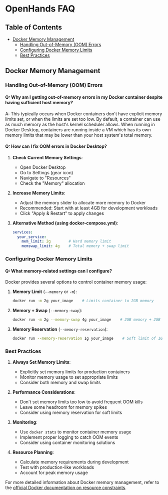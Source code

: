 # OpenHands FAQ

## Table of Contents
- [Docker Memory Management](#docker-memory-management)
  - [Handling Out-of-Memory (OOM) Errors](#handling-out-of-memory-oom-errors)
  - [Configuring Docker Memory Limits](#configuring-docker-memory-limits)
  - [Best Practices](#best-practices)

## Docker Memory Management

### Handling Out-of-Memory (OOM) Errors

#### Q: Why am I getting out-of-memory errors in my Docker container despite having sufficient host memory?

A: This typically occurs when Docker containers don't have explicit memory limits set, or when the limits are set too low. By default, a container can use as much memory as the host's kernel scheduler allows. When running in Docker Desktop, containers are running inside a VM which has its own memory limits that may be lower than your host system's total memory.

#### Q: How can I fix OOM errors in Docker Desktop?

1. **Check Current Memory Settings**:
   - Open Docker Desktop
   - Go to Settings (gear icon)
   - Navigate to "Resources"
   - Check the "Memory" allocation

2. **Increase Memory Limits**:
   - Adjust the memory slider to allocate more memory to Docker
   - Recommended: Start with at least 4GB for development workloads
   - Click "Apply & Restart" to apply changes

3. **Alternative Method (using docker-compose.yml)**:
   ```yaml
   services:
     your_service:
       mem_limit: 2g        # Hard memory limit
       memswap_limit: 4g    # Total memory + swap limit
   ```

### Configuring Docker Memory Limits

#### Q: What memory-related settings can I configure?

Docker provides several options to control container memory usage:

1. **Memory Limit** (`--memory` or `-m`):
   ```bash
   docker run -m 2g your_image    # Limits container to 2GB memory
   ```

2. **Memory + Swap** (`--memory-swap`):
   ```bash
   docker run -m 2g --memory-swap 4g your_image    # 2GB memory + 2GB swap
   ```

3. **Memory Reservation** (`--memory-reservation`):
   ```bash
   docker run --memory-reservation 1g your_image    # Soft limit of 1GB
   ```

### Best Practices

1. **Always Set Memory Limits**:
   - Explicitly set memory limits for production containers
   - Monitor memory usage to set appropriate limits
   - Consider both memory and swap limits

2. **Performance Considerations**:
   - Don't set memory limits too low to avoid frequent OOM kills
   - Leave some headroom for memory spikes
   - Consider using memory reservation for soft limits

3. **Monitoring**:
   - Use `docker stats` to monitor container memory usage
   - Implement proper logging to catch OOM events
   - Consider using container monitoring solutions

4. **Resource Planning**:
   - Calculate memory requirements during development
   - Test with production-like workloads
   - Account for peak memory usage

For more detailed information about Docker memory management, refer to the [official Docker documentation on resource constraints](https://docs.docker.com/config/containers/resource_constraints/).
